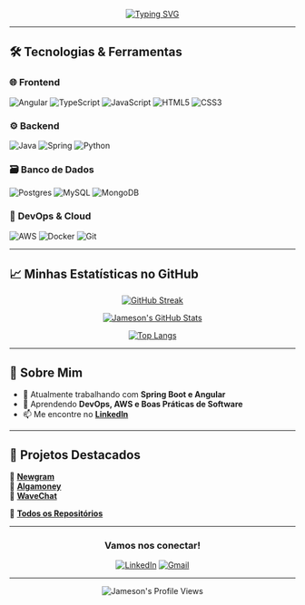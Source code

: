 

<div align="center">  


[![Typing SVG](https://readme-typing-svg.herokuapp.com?font=Fira+Code&pause=1000&color=9929EA&width=490&lines=Jameson+Henrique+-+Full+Stack+Developer;Java+-+Spring+Boot;TypeScript+-+Angular;Cloud+-+DevOPS)](https://git.io/typing-svg)

</div>  

---

## 🛠 **Tecnologias & Ferramentas**  

### 🌐 **Frontend**  
![Angular](https://img.shields.io/badge/Angular-DD0031?style=for-the-badge&logo=angular&logoColor=white)
![TypeScript](https://img.shields.io/badge/TypeScript-007ACC?style=for-the-badge&logo=typescript&logoColor=white)
![JavaScript](https://img.shields.io/badge/JavaScript-F7DF1E?style=for-the-badge&logo=javascript&logoColor=black)
![HTML5](https://img.shields.io/badge/HTML5-E34F26?style=for-the-badge&logo=html5&logoColor=white)
![CSS3](https://img.shields.io/badge/CSS3-1572B6?style=for-the-badge&logo=css3&logoColor=white)

### ⚙️ **Backend**  
![Java](https://img.shields.io/badge/Java-ED8B00?style=for-the-badge&logo=openjdk&logoColor=white)
![Spring](https://img.shields.io/badge/Spring-6DB33F?style=for-the-badge&logo=spring&logoColor=white)
![Python](https://img.shields.io/badge/Python-3776AB?style=for-the-badge&logo=python&logoColor=white)

### 🗃️ **Banco de Dados**  
![Postgres](https://img.shields.io/badge/PostgreSQL-396C94?style=for-the-badge&logo=postgresql&logoColor=white)
![MySQL](https://img.shields.io/badge/MySQL-4479A1?style=for-the-badge&logo=mysql&logoColor=white)
![MongoDB](https://img.shields.io/badge/MongoDB-47A248?style=for-the-badge&logo=mongodb&logoColor=white)

### 🚧 **DevOps & Cloud**  
![AWS](https://img.shields.io/badge/AWS-232F3E?style=for-the-badge&logo=amazon-aws&logoColor=white)
![Docker](https://img.shields.io/badge/Docker-2496ED?style=for-the-badge&logo=docker&logoColor=white)
![Git](https://img.shields.io/badge/Git-F05032?style=for-the-badge&logo=git&logoColor=white)

---

## 📈 **Minhas Estatísticas no GitHub**  

<div align="center">  

[![GitHub Streak](https://streak-stats.demolab.com?user=JamesonHenrique&theme=radical&border_radius=10&date_format=j%20M%5B%20Y%5D&mode=weekly&ring=9D5CFF&fire=9D5CFF&currStreakNum=FFFFFF&sideNums=9D5CFF&currStreakLabel=9D5CFF&sideLabels=9D5CFF)](https://git.io/streak-stats)  

[![Jameson's GitHub Stats](https://github-readme-stats.vercel.app/api?username=JamesonHenrique&show_icons=true&theme=radical&border_color=9D5CFF&include_all_commits=true)](https://github.com/JamesonHenrique)  

[![Top Langs](https://github-readme-stats.vercel.app/api/top-langs/?username=JamesonHenrique&layout=compact&theme=radical&border_color=9D5CFF)](https://github.com/JamesonHenrique)  

</div>  

---

## 💜 **Sobre Mim**  

- 🔭 Atualmente trabalhando com **Spring Boot e Angular**  
- 🌱 Aprendendo **DevOps, AWS e Boas Práticas de Software**  
- 📫 Me encontre no **[LinkedIn](https://www.linkedin.com/in/jamesonhenrique/)**  

---

## 🎨 **Projetos Destacados**  

🔹 **[Newgram](https://github.com/JamesonHenrique/Newgram)**  
🔹 **[Algamoney](https://github.com/JamesonHenrique/Algamoney)**  
🔹 **[WaveChat](https://github.com/JamesonHenrique/WaveChat)**  

📌 **[Todos os Repositórios](https://github.com/JamesonHenrique?tab=repositories)**  

---

<div align="center">  

### **Vamos nos conectar!**  

[![LinkedIn](https://img.shields.io/badge/LinkedIn-0077B5?style=for-the-badge&logo=linkedin&logoColor=white)](https://www.linkedin.com/in/jamesonhenrique/)
[![Gmail](https://img.shields.io/badge/Gmail-D14836?style=for-the-badge&logo=gmail&logoColor=white)](mailto:seuemail@gmail.com)

</div>  

---

<p align="center">  
<img src="https://komarev.com/ghpvc/?username=JamesonHenrique&color=9D5CFF&style=flat-square" alt="Jameson's Profile Views"/>  
</p>  

